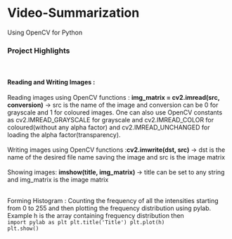 # Video-Summarization
Using OpenCV for Python

<h3>Project Highlights </h3>
<br>
<h4>Reading and Writing Images :</h4>
Reading images using OpenCV functions : <strong>img_matrix = cv2.imread(src, conversion)</strong> -> src is the name of the image and conversion can be 0 for grayscale and 1 for coloured images. One can also use OpenCV constants as cv2.IMREAD_GRAYSCALE for grayscale and cv2.IMREAD_COLOR for coloured(without any alpha factor) and cv2.IMREAD_UNCHANGED for loading the alpha factor(transparency). 
<br>
<br>
Writing images using OpenCV functions :<strong>cv2.imwrite(dst, src)</strong> -> dst is the name of the desired file name saving the image and src is the image matrix 
<br>
<br>
Showing images: <strong> imshow(title, img_matrix) </strong> -> title can be set to  any string and img_matrix is the image matrix
<br>
<br>

Forming Histogram : Counting the frequency of all the intensities starting from 0 to 255 and then plotting the frequency distribution using pylab. Example h is the array containing frequency distribution then <br>
<code>import pylab as plt 
plt.title('Title') 
plt.plot(h) 
plt.show()
</code>
<br>
<br>

